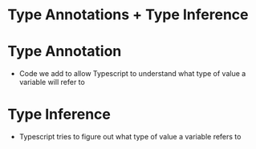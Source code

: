 # Type Annotations + Type Inference

# Type Annotation

- Code we add to allow Typescript to understand what type of value a variable will refer to

# Type Inference

- Typescript tries to figure out what type of value a variable refers to
